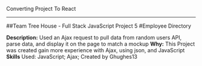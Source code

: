 Converting Project To React

------------------------------------------------------

##Team Tree House - Full Stack JavaScript Project 5
#Employee Directory

**Description:** Used an Ajax request to pull data from random users API, parse data, and display it on the page to match a mockup
**Why:** This Project was created gain more experience with Ajax, using json, and JavaScript
**Skills** Used: JavaScript; Ajax; 
Created by Ghughes13
